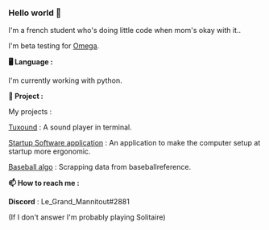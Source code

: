 ### Hello world 👋

I'm a french student who's doing little code when mom's okay with it..

I'm beta testing for [Omega](https://github.com/Omega-Numworks/Omega).

**🖥️ Language :**


I'm currently working with python.

**🔭 Project :**


My projects :

[Tuxound](https://github.com/Developper-team-sponso-par-Kirby54/Sound_player) : A sound player in terminal.


[Startup Software application](https://github.com/le-grand-mannitout/Startup_soft_pattern_application) : An application to make the computer setup at startup more ergonomic.


[Baseball algo](https://github.com/le-grand-mannitout/Baseball_algo) : Scrapping data from baseballreference.


**📫 How to reach me :**



**Discord** : Le_Grand_Mannitout#2881

(If I don't answer I'm probably playing Solitaire)
